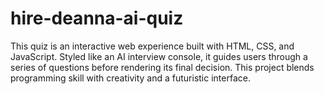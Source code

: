 # hire-deanna-ai-quiz
This quiz is an interactive web experience built with HTML, CSS, and JavaScript. Styled like an AI interview console, it guides users through a series of questions before rendering its final decision. This project blends programming skill with creativity and a futuristic interface.
